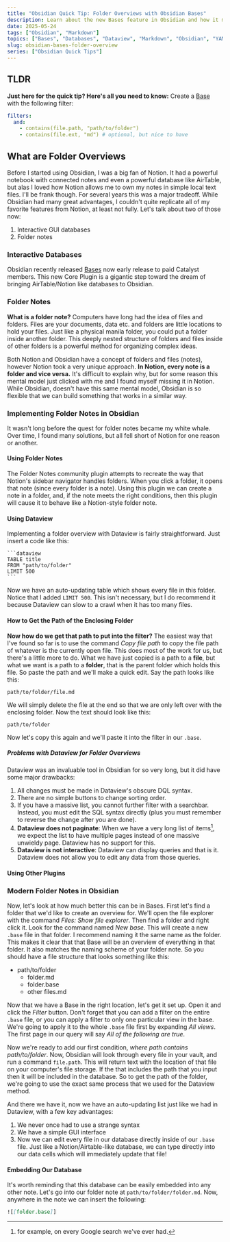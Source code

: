 ```yaml
---
title: "Obsidian Quick Tip: Folder Overviews with Obsidian Bases"
description: Learn about the new Bases feature in Obsidian and how it makes Obsidian more powerful and easier to use.
date: 2025-05-24
tags: ["Obsidian", "Markdown"]
topics: ["Bases", "Databases", "Dataview", "Markdown", "Obsidian", "YAML", "AirTable"]
slug: obsidian-bases-folder-overview
series: ["Obsidian Quick Tips"]
---
```



## TLDR
**Just here for the quick tip? Here's all you need to know:**
Create a [Base]() with the following filter: 

```yaml
filters:
  and:
    - contains(file.path, "path/to/folder")
    - contains(file.ext, "md") # optional, but nice to have
```

## What are Folder Overviews
Before I started using Obsidian, I was a big fan of Notion. It had a powerful notebook with connected notes and even a powerful database like AirTable, but alas I loved how Notion allows me to own my notes in simple local text files. I'll be frank though. For several years this was a major tradeoff. While Obsidian had many great advantages, I couldn't quite replicate all of my favorite features from Notion, at least not fully. Let's talk about two of those now: 

1. Interactive GUI databases
2. Folder notes

### Interactive Databases
Obsidian recently released [Bases]() now early release to paid Catalyst members. This new Core Plugin is a gigantic step toward the dream of bringing AirTable/Notion like databases to Obsidian. 

### Folder Notes
**What is a folder note?** Computers have long had the idea of files and folders. Files are your documents, data etc. and folders are little locations to hold your files. Just like a physical manila folder, you could put a folder inside another folder. This deeply nested structure of folders and files inside of other folders is a powerful method for organizing complex ideas. 

Both Notion and Obsidian have a concept of folders and files (notes), however Notion took a very unique approach. **In Notion, every note is a folder and vice versa.** It's difficult to explain why, but for some reason this mental model just clicked with me and I found myself missing it in Notion. While Obsidian, doesn't have this same mental model, Obsidian is so flexible that we can build something that works in a similar way. 

### Implementing Folder Notes in Obsidian
It wasn't long before the quest for folder notes became my white whale. Over time, I found many solutions, but all fell short of Notion for one reason or another. 

#### Using Folder Notes 
The Folder Notes community plugin attempts to recreate the way that Notion's sidebar navigator handles folders. When you click a folder, it opens that note (since every folder is a note). Using this plugin we can create a note in a folder, and, if the note meets the right conditions, then this plugin will cause it to behave like a Notion-style folder note. 

#### Using Dataview
Implementing a folder overview with Dataview is fairly straightforward. Just insert a code like this: 

````
```dataview
TABLE title
FROM "path/to/folder"
LIMIT 500
```
````

Now we have an auto-updating table which shows every file in this folder. Notice that I added `LIMIT 500`. This isn't necessary, but I do recommend it because Dataview can slow to a crawl when it has too many files. 

#### How to Get the Path of the Enclosing Folder
**Now how do we get that path to put into the filter?** The easiest way that I've found so far is to use the command _Copy file path_ to copy the file path of whatever is the currently open file. This does most of the work for us, but there's a little more to do. What we have just copied is a path to a **file**, but what we want is a path to a **folder**, that is the parent folder which holds this file. So paste the path and we'll make a quick edit. Say the path looks like this: 

```
path/to/folder/file.md
```

We will simply delete the file at the end so that we are only left over with the enclosing folder. Now the text should look like this: 

```
path/to/folder
```

Now let's copy this again and we'll paste it into the filter in our `.base`.

##### Problems with Dataview for Folder Overviews
Dataview was an invaluable tool in Obsidian for so very long, but it did have some major drawbacks: 
1. All changes must be made in Dataview's obscure DQL syntax. 
2. There are no simple buttons to change sorting order. 
3. If you have a massive list, you cannot further filter with a searchbar. Instead, you must edit the SQL syntax directly (plus you must remember to reverse the change after you are done). 
4. **Dataview does not paginate**: When we have a very long list of items[^&], we expect the list to have multiple pages instead of one massive unwieldy page. Dataview has no support for this. 
5. **Dataview is not interactive**: Dataview can display queries and that is it. Dataview does not allow you to edit any data from those queries. 

[^&]: for example, on every Google search we've ever had.
#### Using Other Plugins

### Modern Folder Notes in Obsidian
Now, let's look at how much better this can be in Bases. First let's find a folder that we'd like to create an overview for. We'll open the file explorer with the command _Files: Show file explorer_. Then find a folder and right click it. Look for the command named _New base_. This will create a new `.base` file in that folder. I recommend naming it the same name as the folder. This makes it clear that that Base will be an overview of everything in that folder. It also matches the naming scheme of your folder note. So you should have a file structure that looks something like this: 

- path/to/folder
  - folder.md
  - folder.base
  - other files.md

Now that we have a Base in the right location, let's get it set up. Open it and click the _Filter_ button. Don't forget that you can add a filter on the entire `.base` file, or you can apply a filter to only one particular view in the base. We're going to apply it to the whole `.base` file first by expanding _All views_. The first page in our query will say _All of the following are true_. 

Now we're ready to add our first condition, _where path contains path/to/folder_. Now, Obsidian will look through every file in your vault, and run a command `file.path`. This will return text with the location of that file on your computer's file storage. If the that includes the path that you input then it will be included in the database. So to get the path of the folder, we're going to use the exact same process that we used for the Dataview method. 

And there we have it, now we have an auto-updating list just like we had in Dataview, with a few key advantages: 

1. We never once had to use a strange syntax
2. We have a simple GUI interface
3. Now we can edit every file in our database directly inside of our `.base` file. Just like a Notion/Airtable-like database, we can type directly into our data cells which will immediately update that file! 

#### Embedding Our Database
It's worth reminding that this database can be easily embedded into any other note. Let's go into our folder note at `path/to/folder/folder.md`. Now, anywhere in the note we can insert the following: 

```markdown
![[folder.base]]
```



